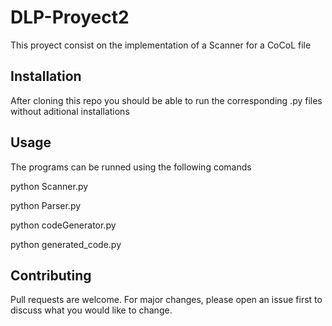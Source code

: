 # DLP-Proyect2
 
This proyect consist on the implementation of a Scanner for a CoCoL file

## Installation

After cloning this repo you should be able to run the corresponding .py files without aditional installations


## Usage

The programs can be runned using the following comands

python Scanner.py 

python Parser.py

python codeGenerator.py

python generated_code.py <file name>

## Contributing
Pull requests are welcome. For major changes, please open an issue first to discuss what you would like to change.
